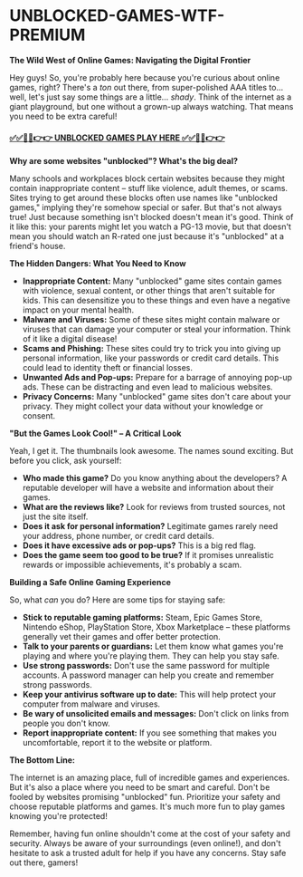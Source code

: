 # UNBLOCKED-GAMES-WTF-PREMIUM

**The Wild West of Online Games: Navigating the Digital Frontier**

Hey guys! So, you're probably here because you're curious about online games, right?  There's a *ton* out there, from super-polished AAA titles to…well, let's just say some things are a little… *shady*.  Think of the internet as a giant playground, but one without a grown-up always watching.  That means you need to be extra careful!

#### [✅✅🔴🔴👉👉 UNBLOCKED GAMES PLAY HERE ✅✅🔴🔴👉👉](https://topstoryindia.com)

**Why are some websites "unblocked"? What's the big deal?**

Many schools and workplaces block certain websites because they might contain inappropriate content – stuff like violence, adult themes, or scams.  Sites trying to get around these blocks often use names like "unblocked games," implying they're somehow special or safer.  But that's not always true!  Just because something isn't blocked doesn't mean it's good. Think of it like this:  your parents might let you watch a PG-13 movie, but that doesn't mean you should watch an R-rated one just because it's "unblocked" at a friend's house.

**The Hidden Dangers: What You Need to Know**

* **Inappropriate Content:** Many "unblocked" game sites contain games with violence, sexual content, or other things that aren't suitable for kids.  This can desensitize you to these things and even have a negative impact on your mental health.
* **Malware and Viruses:** Some of these sites might contain malware or viruses that can damage your computer or steal your information.  Think of it like a digital disease!
* **Scams and Phishing:**  These sites could try to trick you into giving up personal information, like your passwords or credit card details.  This could lead to identity theft or financial losses.
* **Unwanted Ads and Pop-ups:**  Prepare for a barrage of annoying pop-up ads.  These can be distracting and even lead to malicious websites.
* **Privacy Concerns:** Many "unblocked" game sites don't care about your privacy. They might collect your data without your knowledge or consent.

**"But the Games Look Cool!" –  A Critical Look**

Yeah, I get it. The thumbnails look awesome.  The names sound exciting.  But before you click, ask yourself:

* **Who made this game?**  Do you know anything about the developers?  A reputable developer will have a website and information about their games.
* **What are the reviews like?**  Look for reviews from trusted sources, not just the site itself.
* **Does it ask for personal information?**  Legitimate games rarely need your address, phone number, or credit card details.
* **Does it have excessive ads or pop-ups?**  This is a big red flag.
* **Does the game seem too good to be true?**  If it promises unrealistic rewards or impossible achievements, it's probably a scam.


**Building a Safe Online Gaming Experience**

So, what *can* you do?  Here are some tips for staying safe:

* **Stick to reputable gaming platforms:** Steam, Epic Games Store, Nintendo eShop, PlayStation Store, Xbox Marketplace – these platforms generally vet their games and offer better protection.
* **Talk to your parents or guardians:**  Let them know what games you're playing and where you're playing them.  They can help you stay safe.
* **Use strong passwords:**  Don't use the same password for multiple accounts.  A password manager can help you create and remember strong passwords.
* **Keep your antivirus software up to date:**  This will help protect your computer from malware and viruses.
* **Be wary of unsolicited emails and messages:** Don't click on links from people you don't know.
* **Report inappropriate content:**  If you see something that makes you uncomfortable, report it to the website or platform.

**The Bottom Line:**

The internet is an amazing place, full of incredible games and experiences. But it's also a place where you need to be smart and careful.  Don't be fooled by websites promising "unblocked" fun.  Prioritize your safety and choose reputable platforms and games.  It's much more fun to play games knowing you're protected!

Remember,  having fun online shouldn't come at the cost of your safety and security.  Always be aware of your surroundings (even online!), and don't hesitate to ask a trusted adult for help if you have any concerns.  Stay safe out there, gamers!


